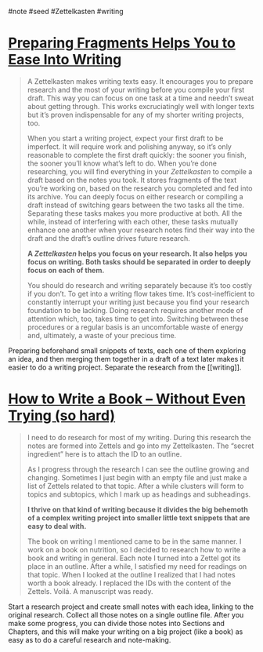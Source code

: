  #note #seed #Zettelkasten #writing

# [Preparing Fragments Helps You to Ease Into Writing](https://zettelkasten.de/posts/ease-into-writing/)

> A Zettelkasten makes writing texts easy.  It encourages you to  prepare research and the most of your writing before you compile your  first draft.  This way you can focus on one task at a time and needn’t  sweat about getting through.  This works excruciatingly well with longer texts but it’s proven indispensable for any of my shorter writing  projects, too.
>
> When you start a writing project, expect your first draft to be  imperfect.  It will require work and polishing anyway, so it’s only  reasonable to complete the first draft quickly:  the sooner you finish,  the sooner you’ll know what’s left to do.  When you’re done researching, you will find everything in your *Zettelkasten* to compile a  draft based on the notes you took.  It stores fragments of the text  you’re working on, based on the research you completed and fed into its  archive.  You can deeply focus on either research or compiling a draft  instead of switching gears between the two tasks all the time.   Separating these tasks makes you more productive at both.  All the  while, instead of interfering with each other, these tasks mutually  enhance one another when your research notes find their way into the  draft and the draft’s outline drives future research.
>
> **A *Zettelkasten* helps you focus on your research.  It also  helps you focus on writing.  Both tasks should be separated in order to  deeply focus on each of them.**
>
> You should do research and writing separately because it’s too costly if you don’t.  To get into a writing flow takes time.  It’s  cost-inefficient to constantly interrupt your writing just because you  find your research foundation to be lacking.  Doing research requires  another mode of attention which, too, takes time to get into.  Switching between these procedures or a regular basis is an uncomfortable waste  of energy and, ultimately, a waste of your precious time. 

Preparing beforehand small snippets of texts, each one of them exploring an idea, and then merging them together in a draft of a text later makes it easier to do a writing project. Separate the research from the [[writing]]. 

# [How to Write a Book – Without Even Trying (so hard)](https://zettelkasten.de/posts/write-book-without-even-trying-so-hard/)

> I need to do research for most of my writing. During this research the  notes are formed into Zettels and go into my Zettelkasten. The “secret  ingredient” here is to attach the ID to an outline.
>
> As I progress through the research I can see the outline growing and  changing. Sometimes I just begin with an empty file and just make a list of Zettels related to that topic. After a while clusters will form to  topics and subtopics, which I mark up as headings and subheadings.
>
> **I thrive on that kind of writing because it divides the big behemoth  of a complex writing project into smaller little text snippets that are  easy to deal with.** 
>
> The book on writing I mentioned came to be in the same manner. I work on a book on nutrition, so I decided to research how to write a book  and writing in general. Each note I turned into a Zettel got its place  in an outline. After a while, I satisfied my need for readings on that  topic. When I looked at the outline I realized that I had notes worth a  book already. I replaced the IDs with the content of the Zettels. Voilá. A manuscript was ready.

Start a research project and create small notes with each idea, linking to the original research. Collect all those notes on a single outline file. After you make some progress, you can divide those notes into Sections and Chapters, and this will make your writing on a big project (like a book) as easy as to do a careful research and note-making.